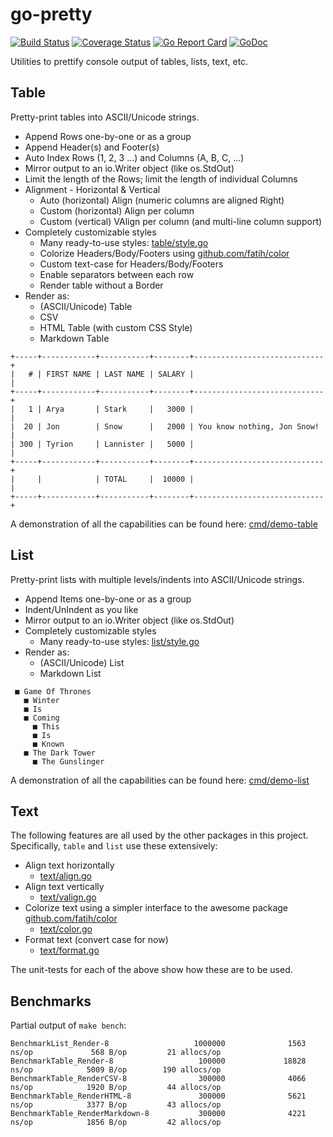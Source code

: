 # go-pretty

[![Build Status](https://travis-ci.org/jedib0t/go-pretty.svg?branch=master)](https://travis-ci.org/jedib0t/go-pretty)
[![Coverage Status](https://coveralls.io/repos/github/jedib0t/go-pretty/badge.svg?branch=master)](https://coveralls.io/github/jedib0t/go-pretty?branch=master)
[![Go Report Card](https://goreportcard.com/badge/github.com/jedib0t/go-pretty)](https://goreportcard.com/report/github.com/jedib0t/go-pretty)
[![GoDoc](https://godoc.org/github.com/jedib0t/go-pretty?status.svg)](https://godoc.org/github.com/jedib0t/go-pretty)


Utilities to prettify console output of tables, lists, text, etc.

## Table

Pretty-print tables into ASCII/Unicode strings.

  - Append Rows one-by-one or as a group
  - Append Header(s) and Footer(s)
  - Auto Index Rows (1, 2, 3 ...) and Columns (A, B, C, ...)
  - Mirror output to an io.Writer object (like os.StdOut)
  - Limit the length of the Rows; limit the length of individual Columns
  - Alignment - Horizontal & Vertical
    - Auto (horizontal) Align (numeric columns are aligned Right)
    - Custom (horizontal) Align per column
    - Custom (vertical) VAlign per column (and multi-line column support)
  - Completely customizable styles
    - Many ready-to-use styles: [table/style.go](table/style.go)
    - Colorize Headers/Body/Footers using [github.com/fatih/color](https://github.com/fatih/color)
    - Custom text-case for Headers/Body/Footers
    - Enable separators between each row
    - Render table without a Border
  - Render as:
    - (ASCII/Unicode) Table
    - CSV
    - HTML Table (with custom CSS Style)
    - Markdown Table 

```
+-----+------------+-----------+--------+-----------------------------+
|   # | FIRST NAME | LAST NAME | SALARY |                             |
+-----+------------+-----------+--------+-----------------------------+
|   1 | Arya       | Stark     |   3000 |                             |
|  20 | Jon        | Snow      |   2000 | You know nothing, Jon Snow! |
| 300 | Tyrion     | Lannister |   5000 |                             |
+-----+------------+-----------+--------+-----------------------------+
|     |            | TOTAL     |  10000 |                             |
+-----+------------+-----------+--------+-----------------------------+
```

A demonstration of all the capabilities can be found here: [cmd/demo-table](cmd/demo-table)

## List

Pretty-print lists with multiple levels/indents into ASCII/Unicode strings.

  - Append Items one-by-one or as a group
  - Indent/UnIndent as you like
  - Mirror output to an io.Writer object (like os.StdOut)
  - Completely customizable styles
    - Many ready-to-use styles: [list/style.go](list/style.go)
  - Render as:
    - (ASCII/Unicode) List
    - Markdown List

```
 ■ Game Of Thrones
   ■ Winter
   ■ Is
   ■ Coming
     ■ This
     ■ Is
     ■ Known
   ■ The Dark Tower
     ■ The Gunslinger
```

A demonstration of all the capabilities can be found here: [cmd/demo-list](cmd/demo-list)

## Text

The following features are all used by the other packages in this project.
Specifically, `table` and `list` use these extensively:

   - Align text horizontally
     - [text/align.go](text/align.go)
   - Align text vertically
     - [text/valign.go](text/valign.go)
   - Colorize text using a simpler interface to the awesome package [github.com/fatih/color](github.com/fatih.color)
     - [text/color.go](text/color.go)
   - Format text (convert case for now)
     - [text/format.go](text/format.go)

The unit-tests for each of the above show how these are to be used.

## Benchmarks

Partial output of `make bench`:
```
BenchmarkList_Render-8                   1000000              1563 ns/op             568 B/op         21 allocs/op
BenchmarkTable_Render-8                   100000             18828 ns/op            5009 B/op        190 allocs/op
BenchmarkTable_RenderCSV-8                300000              4066 ns/op            1920 B/op         44 allocs/op
BenchmarkTable_RenderHTML-8               300000              5621 ns/op            3377 B/op         43 allocs/op
BenchmarkTable_RenderMarkdown-8           300000              4221 ns/op            1856 B/op         42 allocs/op
```
